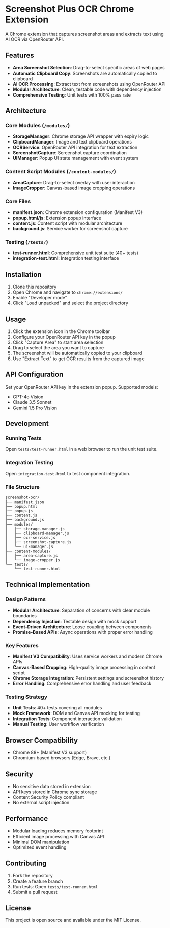 # Screenshot Plus OCR Chrome Extension

A Chrome extension that captures screenshot areas and extracts text using AI OCR via OpenRouter API.

## Features

- **Area Screenshot Selection**: Drag-to-select specific areas of web pages
- **Automatic Clipboard Copy**: Screenshots are automatically copied to clipboard
- **AI OCR Processing**: Extract text from screenshots using OpenRouter API
- **Modular Architecture**: Clean, testable code with dependency injection
- **Comprehensive Testing**: Unit tests with 100% pass rate

## Architecture

### Core Modules (`/modules/`)
- **StorageManager**: Chrome storage API wrapper with expiry logic
- **ClipboardManager**: Image and text clipboard operations
- **OCRService**: OpenRouter API integration for text extraction
- **ScreenshotCapture**: Screenshot capture coordination
- **UIManager**: Popup UI state management with event system

### Content Script Modules (`/content-modules/`)
- **AreaCapture**: Drag-to-select overlay with user interaction
- **ImageCropper**: Canvas-based image cropping operations

### Core Files
- **manifest.json**: Chrome extension configuration (Manifest V3)
- **popup.html/js**: Extension popup interface
- **content.js**: Content script with modular architecture
- **background.js**: Service worker for screenshot capture

### Testing (`/tests/`)
- **test-runner.html**: Comprehensive unit test suite (40+ tests)
- **integration-test.html**: Integration testing interface

## Installation

1. Clone this repository
2. Open Chrome and navigate to `chrome://extensions/`
3. Enable "Developer mode"
4. Click "Load unpacked" and select the project directory

## Usage

1. Click the extension icon in the Chrome toolbar
2. Configure your OpenRouter API key in the popup
3. Click "Capture Area" to start area selection
4. Drag to select the area you want to capture
5. The screenshot will be automatically copied to your clipboard
6. Use "Extract Text" to get OCR results from the captured image

## API Configuration

Set your OpenRouter API key in the extension popup. Supported models:
- GPT-4o Vision
- Claude 3.5 Sonnet
- Gemini 1.5 Pro Vision

## Development

### Running Tests
Open `tests/test-runner.html` in a web browser to run the unit test suite.

### Integration Testing
Open `integration-test.html` to test component integration.

### File Structure
```
screenshot-ocr/
├── manifest.json
├── popup.html
├── popup.js
├── content.js
├── background.js
├── modules/
│   ├── storage-manager.js
│   ├── clipboard-manager.js
│   ├── ocr-service.js
│   ├── screenshot-capture.js
│   └── ui-manager.js
├── content-modules/
│   ├── area-capture.js
│   └── image-cropper.js
└── tests/
    └── test-runner.html
```

## Technical Implementation

### Design Patterns
- **Modular Architecture**: Separation of concerns with clear module boundaries
- **Dependency Injection**: Testable design with mock support
- **Event-Driven Architecture**: Loose coupling between components
- **Promise-Based APIs**: Async operations with proper error handling

### Key Features
- **Manifest V3 Compatibility**: Uses service workers and modern Chrome APIs
- **Canvas-Based Cropping**: High-quality image processing in content script
- **Chrome Storage Integration**: Persistent settings and screenshot history
- **Error Handling**: Comprehensive error handling and user feedback

### Testing Strategy
- **Unit Tests**: 40+ tests covering all modules
- **Mock Framework**: DOM and Canvas API mocking for testing
- **Integration Tests**: Component interaction validation
- **Manual Testing**: User workflow verification

## Browser Compatibility

- Chrome 88+ (Manifest V3 support)
- Chromium-based browsers (Edge, Brave, etc.)

## Security

- No sensitive data stored in extension
- API keys stored in Chrome sync storage
- Content Security Policy compliant
- No external script injection

## Performance

- Modular loading reduces memory footprint
- Efficient image processing with Canvas API
- Minimal DOM manipulation
- Optimized event handling

## Contributing

1. Fork the repository
2. Create a feature branch
3. Run tests: Open `tests/test-runner.html`
4. Submit a pull request

## License

This project is open source and available under the MIT License.